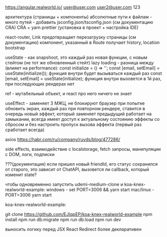 https://angular.realworld.io/
user@user.com
user2@user.com
123

архитектура (страницы + компоненты)
абсолютные пути к файлам - много путей - добавить jsconfig.json/tsconfig.json (см документацию CRA)
CRA + yarn
prettier (установка в проект + настройка IDE)

react-router, Link предотвращает перезагрузку страницы (см документацию)
компонент, указанный в Route получает history, location
bootstrap

useState - как snapshoot, это каждый раз новая функции, с новым стейтом (не тот же обновленный стейт)
lazy loading - разница между (влияет на performance):
const initialize = () => '';
const [email, setEmail] = useState(initialize()); функция внутри будет вызываться каждый раз
const [email, setEmail] = useState(initialize); функция внутри вызовется в 1й раз, при последующих рендерах  нет

ref - мутабельный объект, и react про него ничего не знает

useEffect - заменяет 3 МЖЦ, не блокируют браузер при попытке обновить экран, каждый раз при повторном рендере, ставится в очередь новый эффект, который заменяет предыдущий
работает на замыкании, всегда имеет доступ к актуальному состоянию
эффекты со сбросом и без
настроить пропуск вызова эффекта (первый раз сработает всегда)

axios https://habr.com/ru/company/ruvds/blog/477286/

side effects, взаимодействие с localstorage, fetch запросы, манипуляции с DOM, логи, подписки

???(документация) если пришел новый friendId, его статус сохранился от старого, это зависит от ChatAPI, вызовется ли callback, который изменит state?

чтобы одновременно запустить  udemi-medium-clone и koa-knex-realworld-example:
windows - set PORT=3006 && yarn start
mac/linux - PORT=3006 yarn start


koa-knex-realworld-example:

git clone https://github.com/EJIqpEP/koa-knex-realworld-example
npm install
npm run db:migrate
npm run db:load
npm run dev


выносить логику перед JSX
React Redirect более декларативен